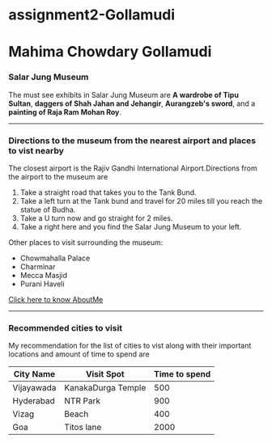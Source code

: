 # assignment2-Gollamudi
# Mahima Chowdary Gollamudi
### Salar Jung Museum

The must see exhibits in Salar Jung Museum are **A wardrobe of Tipu Sultan**, **daggers of Shah Jahan and Jehangir**, **Aurangzeb's sword**, and a **painting of Raja Ram Mohan Roy**.

---------------------------------------------------

### Directions to the museum from the nearest airport and places to vist nearby

The closest airport is the Rajiv Gandhi International Airport.Directions from the airport to the museum are
1. Take a straight road that takes you to the Tank Bund.
2. Take a left turn at the Tank bund and travel for 20 miles till you reach the statue of Budha.
3. Take a U turn now and go straight for 2 miles.
4. Take a right here and you find the Salar Jung Museum to your left.

Other places to visit surrounding the museum:
* Chowmahalla Palace
* Charminar
* Mecca Masjid
* Purani Haveli

[Click here to know AboutMe](./AboutMe.md)

----------------------------------------------------------------

### Recommended cities to visit

My recommendation for the list of cities to vist along with their important locations and amount of time to spend are

| City Name    | Visit Spot                  | Time to spend   |
| ------------ | --------------------------- | --------------- |
| Vijayawada   | KanakaDurga Temple          | 500             |
| Hyderabad    | NTR Park                    | 900             |
| Vizag        | Beach                       | 400             |
| Goa          | Titos lane                  | 2000            |